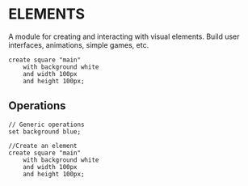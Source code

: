 # ELEMENTS

A module for creating and interacting with visual elements. Build user interfaces, animations, simple games, etc.

```puzzle
create square "main" 
	with background white
	and width 100px
	and height 100px;
```

## Operations

```puzzle
// Generic operations
set background blue;

//Create an element
create square "main" 
	with background white
	and width 100px
	and height 100px;
```